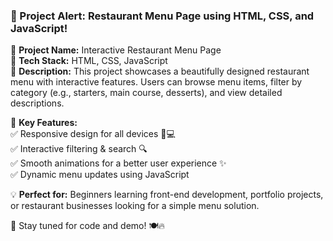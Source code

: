### 🚀 Project Alert: Restaurant Menu Page using HTML, CSS, and JavaScript!  

📌 **Project Name:** Interactive Restaurant Menu Page  
📌 **Tech Stack:** HTML, CSS, JavaScript  
📌 **Description:** This project showcases a beautifully designed restaurant menu with interactive features. Users can browse menu items, filter by category (e.g., starters, main course, desserts), and view detailed descriptions.  

🔹 **Key Features:**  
✅ Responsive design for all devices 📱💻  
✅ Interactive filtering & search 🔍  
✅ Smooth animations for a better user experience ✨  
✅ Dynamic menu updates using JavaScript  

💡 **Perfect for:** Beginners learning front-end development, portfolio projects, or restaurant businesses looking for a simple menu solution.  

📢 Stay tuned for code and demo! 🍽️🔥
